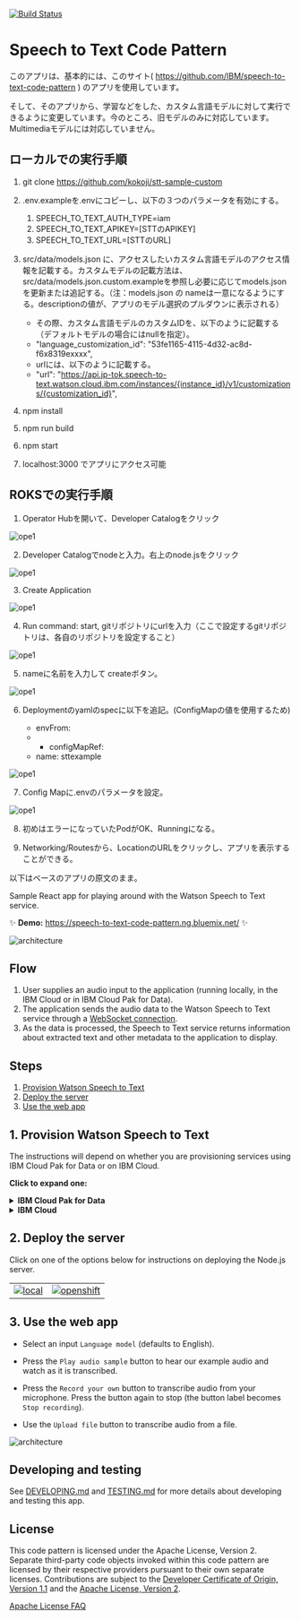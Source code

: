 [![Build Status](https://github.com/IBM/speech-to-text-code-pattern/actions/workflows/nodejs.yml/badge.svg?branch=master)](https://github.com/IBM/speech-to-text-code-pattern/actions/workflows/nodejs.yml)

# Speech to Text Code Pattern

このアプリは、基本的には、このサイト( https://github.com/IBM/speech-to-text-code-pattern ) のアプリを使用しています。

そして、そのアプリから、学習などをした、カスタム言語モデルに対して実行できるように変更しています。今のところ、旧モデルのみに対応しています。Multimediaモデルには対応していません。

## ローカルでの実行手順

1. git clone https://github.com/kokoji/stt-sample-custom
2. .env.exampleを.envにコピーし、以下の３つのパラメータを有効にする。
    1. SPEECH_TO_TEXT_AUTH_TYPE=iam
    2. SPEECH_TO_TEXT_APIKEY=[STTのAPIKEY]
    3. SPEECH_TO_TEXT_URL=[STTのURL]
3. src/data/models.json に、アクセスしたいカスタム言語モデルのアクセス情報を記載する。カスタムモデルの記載方法は、src/data/models.json.custom.exampleを参照し必要に応じてmodels.jsonを更新または追記する。（注：models.json の nameは一意になるようにする。descriptionの値が、アプリのモデル選択のプルダウンに表示される）
    * その際、カスタム言語モデルのカスタムIDを、以下のように記載する（デフォルトモデルの場合にはnullを指定）。
    * "language_customization_id": "53fe1165-4115-4d32-ac8d-f6x8319exxxx",
    * urlには、以下のように記載する。
    * "url": "https://api.jp-tok.speech-to-text.watson.cloud.ibm.com/instances/{instance_id}/v1/customizations/{customization_id}",

3. npm install
4. npm run build
5. npm start
6. localhost:3000 でアプリにアクセス可能

## ROKSでの実行手順

1. Operator Hubを開いて、Developer Catalogをクリック

![ope1](doc/source/images2/roks01.png)

2. Developer Catalogでnodeと入力。右上のnode.jsをクリック

![ope1](doc/source/images2/roks02.png)

3. Create Application

![ope1](doc/source/images2/roks03.png)

4. Run command: start,  gitリポジトリにurlを入力（ここで設定するgitリポジトリは、各自のリポジトリを設定すること）

![ope1](doc/source/images2/roks04.png)

5. nameに名前を入力して createボタン。

![ope1](doc/source/images2/roks05.png)

6. Deploymentのyamlのspecに以下を追記。(ConfigMapの値を使用するため)

    * envFrom:
    * - configMapRef:
    * name: sttexample

![ope1](doc/source/images2/roks06.png)

7. Config Mapに.envのパラメータを設定。

![ope1](doc/source/images2/roks07.png)

8. 初めはエラーになっていたPodがOK、Runningになる。

9. Networking/Routesから、LocationのURLをクリックし、アプリを表示することができる。



以下はベースのアプリの原文のまま。

Sample React app for playing around with the Watson Speech to Text service.

✨ **Demo:** https://speech-to-text-code-pattern.ng.bluemix.net/ ✨

![architecture](doc/source/images/architecture.png)

## Flow

1. User supplies an audio input to the application (running locally, in the IBM Cloud or in IBM Cloud Pak for Data).
1. The application sends the audio data to the Watson Speech to Text service through a [WebSocket connection](https://cloud.ibm.com/docs/speech-to-text?topic=speech-to-text-websockets).
1. As the data is processed, the Speech to Text service returns information about extracted text and other metadata to the application to display.

## Steps

1. [Provision Watson Speech to Text](#1-Provision-Watson-Speech-to-Text)
2. [Deploy the server](#2-Deploy-the-server)
3. [Use the web app](#3-Use-the-web-app)

## 1. Provision Watson Speech to Text

The instructions will depend on whether you are provisioning services using IBM Cloud Pak for Data or on IBM Cloud.

**Click to expand one:**

<details><summary><b>IBM Cloud Pak for Data</b></summary>
<p>
<p>
<h4>Install and provision</h4>
<p>
The service is not available by default. An administrator must install it on the IBM Cloud Pak for Data platform, and you must be given access to the service. To determine whether the service is installed, click the <b>Services</b> icon (<img class="lazycontent" src="doc/source/images/services_icon.png" alt="services_icon"/>) and check whether the service is enabled.
<p>
<h4>Gather credentials</h4>
<p>
<ol>
    <li>For production use, create a user to use for authentication. From the main navigation menu (☰), select <b>Administer > Manage users</b> and then <b>+ New user</b>.</li>
    <li>From the main navigation menu (☰), select <b>My instances</b>.</li>
    <li>On the <b>Provisioned instances</b> tab, find your service instance, and then hover over the last column to find and click the ellipses icon. Choose <b>View details</b>.</li>
    <li>Copy the <b>URL</b> to use as the <b>SPEECH_TO_TEXT_URL</b> when you configure credentials.</li>
    <li><i>Optionally, copy the <b>Bearer token</b> to use in development testing only. It is not recommended to use the bearer token except during testing and development because that token does not expire.</i></li>
    <li>Use the <b>Menu</b> and select <b>Users</b> and <b>+ Add user</b> to grant your user access to this service instance. This is the <b>SPEECH_TO_TEXT_USERNAME</b> (and <b>SPEECH_TO_TEXT_PASSWORD</b>) you will use when you configure credentials to allow the Node.js server to authenticate.</li>
</ol>

</details>

<details><summary><b>IBM Cloud</b></summary>
<p>
<h4>Create the service instance</h4>

* If you do not have an IBM Cloud account, register for a free trial account [here](https://cloud.ibm.com/registration).
* Click [here](https://cloud.ibm.com/catalog/services/speech-to-text) to create a **Speech to Text** instance.
  * `Select a region`.
  * `Select a pricing plan` (**Lite** is *free*).
  * Set your `Service name` or use the generated one.
  * Click `Create`.
* Gather credentials
  * Copy the <b>API Key</b> and <b>URL</b> to use when you configure and [deploy the server](#2-Deploy-the-server).

> If you need to find the service later, use the main navigation menu (☰) and select **Resource list** to find the service under **Services**.
Click on the service name to get back to the **Manage** view (where you can collect the **API Key** and **URL**).

</details>

## 2. Deploy the server

Click on one of the options below for instructions on deploying the Node.js server.

|   |   |
| - | - |
| [![local](https://raw.githubusercontent.com/IBM/pattern-utils/master/deploy-buttons/local.png)](doc/source/local.md) | [![openshift](https://raw.githubusercontent.com/IBM/pattern-utils/master/deploy-buttons/openshift.png)](doc/source/openshift.md) |

## 3. Use the web app

* Select an input `Language model` (defaults to English).

* Press the `Play audio sample` button to hear our example audio and watch as it is transcribed.

* Press the `Record your own` button to transcribe audio from your microphone. Press the button again to stop (the button label becomes `Stop recording`).

* Use the `Upload file` button to transcribe audio from a file.

![architecture](doc/source/images/stt.png)

## Developing and testing

See [DEVELOPING.md](DEVELOPING.md) and [TESTING.md](TESTING.md) for more details about developing and testing this app.

## License

This code pattern is licensed under the Apache License, Version 2. Separate third-party code objects invoked within this code pattern are licensed by their respective providers pursuant to their own separate licenses. Contributions are subject to the [Developer Certificate of Origin, Version 1.1](https://developercertificate.org/) and the [Apache License, Version 2](https://www.apache.org/licenses/LICENSE-2.0.txt).

[Apache License FAQ](https://www.apache.org/foundation/license-faq.html#WhatDoesItMEAN)
